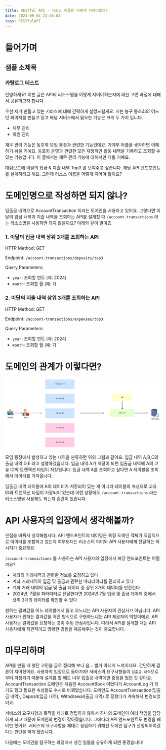 ```yaml
---
title: RESTful API - 리소스 이름은 어떻게 지어야할까?
date: 2024-09-04 23:36:03
tags: RESTfulAPI
---
```

# 들어가며
## 샘플 소제목
### 카탈로그 테스트

안녕하세요! 이번 글은 API의 리소스명을 어떻게 지어야하는지에 대한 고민 과정에 대해서 공유하고자 합니다.

우선 제가 만들고 있는 서비스에 대해 간략하게 설명드릴게요. 저는 농구 동호회의 어드민 페이지를 만들고 있고 해당 서비스에서 필요한 기능은 크게 두 가지 입니다.

- 재무 관리
- 회원 관리

재무 관리 기능은 동호회 모임 통장과 관련한 기능인데요. 가계부 어플을 생각하면 이해하기 쉬울 거예요. 동호회 운영과 관련한 모든 재정적인 활동 내역을 기록하고 조회할 수 있는 기능입니다. 이 글에서는 재무 관리 기능에 대해서만 다룰 거예요.

대쉬보드에 이달의 입금 & 지출 내역 Top3 를 보여주고 싶습니다. 해당 API 엔드포인트를 설계하려고 해요. 그런데 리소스 이름을 어떻게 지어야 할까요?

# 도메인명으로 작성하면 되지 않나?

입출금 내역으로 AccountTransaction 이라는 도메인을 사용하고 있어요. 그렇다면 이달의 입금 내역과 지출 내역을 조회하는 API를 설계할 때 `/account-transactions` 라는 리소스명을 사용하면 되지 않을까요? 아래와 같이 말이죠.

### 1. 이달의 입금 내역 상위 3개를 조회하는 API

HTTP Method: GET

Endpoint: `/account-transactions/deposits/top3`

Query Parameters:

- `year`: 조회할 연도 (예: 2024)
- `month`: 조회할 월 (예: 7)

### 2. 이달의 지출 내역 상위 3개를 조회하는 API

HTTP Method: GET

Endpoint: `/account-transactions/expenses/top3`

Query Parameters:

- `year`: 조회할 연도 (예: 2024)
- `month`: 조회할 월 (예: 7)

# 도메인의 관계가 이렇다면?

![도메인 관계](../image/relationships-between-domains.png)

모임 통장에서 발생하고 있는 내역을 분류하면 위의 그림과 같아요. 입금 내역 A,B,C와 출금 내역 D,E 라고 설명하겠습니다. 입금 내역 A가 저장이 되면 입출금 내역에 A의 고유 ID와 트랜잭션 타입이 저장됩니다. 입금 내역 A를 조회하고 싶다면 A 테이블을 조회해서 데이터를 가져옵니다.

입출금 내역 테이블에 A의 데이터가 저장되어 있는 게 아니라 테이블의 속성으로 고유 ID와 트랜잭션 타입이 저장되어 있는데 이런 상황에도 `/account-transactions` 라는 리소스명을 사용해도 되는지 혼란이 왔습니다.

# API 사용자의 입장에서 생각해볼까?

관점을 바꿔서 생각해봅시다. API 엔드포인트의 네이밍은 특정 도메인 객체가 직접적으로 데이터를 포함하고 있는지 여부보다는 리소스의 의미와 API 사용자에게 전달하는 메시지가 중요해요.

`/account-transactions` 를 사용하는 API 사용자의 입장에서 해당 엔드포인트는 어떨까요?

- 계좌의 거래내역과 관련한 정보를 요청하고 있다
- 계좌 거래내역이 입금 및 출금과 관련한 메타데이터를 관리하고 있다
- 계좌 거래 내역의 입금 및 출금 데이터 중 상위 3개의 데이터를 반환한다
- 2024년, 7월을 파라미터로 전달한다면 2024년 7월 입금 및 출금 데이터 중에서 상위 3개의 데이터를 확인할 수 있다

원하는 결과값을 어느 테이블에서 들고 오느냐는 API 사용자의 관심사가 아닙니다. API 사용자가 원하는 결과값을 어떤 방식으로 구현하느냐는 API 제공자의 역할이에요. API 사용자는 결과값을 요청하는 것이 주된 관심사입니다.  따라서 API를 설계할 때는 API 사용자에게 직관적이고 명확한 경험을 제공해주는 것이 중요합니다.

# 마무리하며

API를 만들 때 했던 고민을 글로 정리해 보니 음… 별거 아니게 느껴지네요. 간단하게 결론이 지어졌어요.
사용자의 입장으로 돌아가자!
서비스의 요구사항들이 `입출금 내역`으로부터 파생되기 때문에 설계를 할 때도 너무 입출금 내역에만 중점을 뒀던 것 같아요. AccountTransaction 도메인은 처음엔 AccountBook 이었다가 AccountLog 가 되기도 했고 필요한 속성들도 수시로 바뀌었습니다. 도메인도 AccountTransaction(입출금 내역), Deposit(입금 내역), Withdrawal(출금 내역) 로 정했다가 계속해서 변경되었어요.

서비스의 요구사항과 목적을 제대로 정립하지 않아서 하나의 도메인이 여러 책임을 담당하게 되고 때문에 도메인의 변경이 잦아졌습니다. 그에따라 API 엔드포인트도 변경을 해야만 했어요. 서비스의 요구사항을 제대로 정립하기 위해선 도메인 탐구가 선행되어야겠다는 판단을 하게 됐습니다.

다음에는 도메인을 탐구하는 과정에서 생긴 일들을 공유하게 되면 좋겠습니다!